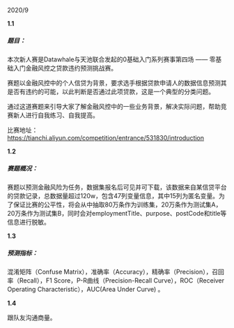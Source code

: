 2020/9



**1.1**

##### 题目：

本次新人赛是Datawhale与天池联合发起的0基础入门系列赛事第四场 —— 零基础入门金融风控之贷款违约预测挑战赛。 

赛题以金融风控中的个人信贷为背景，要求选手根据贷款申请人的数据信息预测其是否有违约的可能，以此判断是否通过此项贷款，这是一个典型的分类问题。

通过这道赛题来引导大家了解金融风控中的一些业务背景，解决实际问题，帮助竞赛新人进行自我练习、自我提高。

比赛地址：https://tianchi.aliyun.com/competition/entrance/531830/introduction

**1.2**

##### 赛题概况：

赛题以预测金融风险为任务，数据集报名后可见并可下载，该数据来自某信贷平台的贷款记录，总数据量超过120w，包含47列变量信息，其中15列为匿名变量。为了保证比赛的公平性，将会从中抽取80万条作为训练集，20万条作为测试集A，20万条作为测试集B，同时会对employmentTitle、purpose、postCode和title等信息进行脱敏。

**1.3**

##### 预测指标：

混淆矩阵（Confuse Matrix），准确率（Accuracy），精确率（Precision），召回率（Recall），F1 Score，P-R曲线（Precision-Recall Curve），ROC（Receiver Operating Characteristic），AUC(Area Under Curve) 。

**1.4**

跟队友沟通商量。

